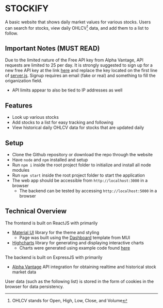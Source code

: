 # STOCKIFY
A basic website that shows daily market values for various stocks. Users can search for stocks, view daily OHLCV[^1] data, and add them to a list to follow.

[^1]: OHLCV stands for Open, High, Low, Close, and Volume

## Important Notes (MUST READ)
Due to the limited nature of the Free API key from Alpha Vantage, API requests are limited to 25 per day. It is strongly suggested to sign up for a new free API key at the link [here](https://www.alphavantage.co/support/#api-key) and replace the key located on the first line of [server.js](server/server.js). Signup requires an email (fake or real) and something to fill the origanization field.
- API limits appear to also be tied to IP addresses as well

## Features
- Look up various stocks
- Add stocks to a list for easy tracking and following
- View historical daily OHLCV data for stocks that are updated daily

## Setup
- Clone the Github repository or download the repo through the website
- Have `node` and `npm` installed and setup
- Run `npm i`  inside the root project folder to initialize and install all node modules
- Run `npm start` inside the root project folder to start the application
- The web app should be accessible from `http://localhost:3000` in a browser
    - The backend can be tested by accessing `http://localhost:5000` in a browser

## Technical Overview
The frontend is built on ReactJS with primarily
- [Material UI](https://mui.com/material-ui/) library for the theme and styling
    - Page was built using the [Dashboard](https://github.com/mui/material-ui/tree/v5.15.18/docs/data/material/getting-started/templates/dashboard) template from MUI
- [Highcharts](https://www.highcharts.com/) library for generating and displaying interactive charts
    - Charts were generated using example code found [here](https://codesandbox.io/p/sandbox/moxp4310l8)

The backend is built on ExpressJS with primarily
- [Alpha Vantage](https://www.alphavantage.co/) API integration for obtaining realtime and historical stock market data

User data (such as the following list) is stored in the form of cookies in the browser for data persistency.
